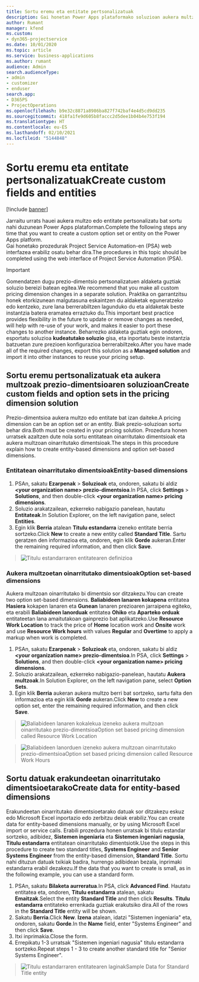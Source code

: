 ```yaml
---
title: Sortu eremu eta entitate pertsonalizatuak
description: Gai honetan Power Apps plataformako soluzioan aukera multzoak eta entitateak nola sortu azaltzen da.
author: Rumant
manager: kfend
ms.custom:
- dyn365-projectservice
ms.date: 10/01/2020
ms.topic: article
ms.service: business-applications
ms.author: rumant
audience: Admin
search.audienceType:
- admin
- customizer
- enduser
search.app:
- D365PS
- ProjectOperations
ms.openlocfilehash: b9e32c8871a8986ba827f742baf4e4d5cd9dd235
ms.sourcegitcommit: 418fa1fe9d605b8faccc2d5dee1b04b4e753f194
ms.translationtype: HT
ms.contentlocale: eu-ES
ms.lasthandoff: 02/10/2021
ms.locfileid: "5144848"
---
```

# <a name="create-custom-fields-and-entities"></a><span data-ttu-id="fcf99-103">Sortu eremu eta entitate pertsonalizatuak</span><span class="sxs-lookup"><span data-stu-id="fcf99-103">Create custom fields and entities</span></span> 

[!include [banner](../includes/psa-now-project-operations.md)]

<span data-ttu-id="fcf99-104">Jarraitu urrats hauei aukera multzo edo entitate pertsonalizatu bat sortu nahi duzunean Power Apps plataforman.</span><span class="sxs-lookup"><span data-stu-id="fcf99-104">Complete the following steps any time that you want to create a custom option set or entity on the Power Apps platform.</span></span>  
<span data-ttu-id="fcf99-105">Gai honetako prozedurak Project Service Automation-en (PSA) web interfazea erabiliz osatu behar dira.</span><span class="sxs-lookup"><span data-stu-id="fcf99-105">The procedures in this topic should be completed using the web interface of Project Service Automation (PSA).</span></span>

> [!IMPORTANT]
> <span data-ttu-id="fcf99-106">Gomendatzen dugu prezio-dimentsio pertsonalizatuen aldaketa guztiak soluzio bereizi batean egitea.</span><span class="sxs-lookup"><span data-stu-id="fcf99-106">We recommend that you make all custom pricing dimension changes in a separate solution.</span></span> <span data-ttu-id="fcf99-107">Praktika on garrantzitsu honek etorkizunean malgutasuna eskaintzen du aldaketak eguneratzeko edo kentzeko, zure lana berrerabiltzen lagunduko du eta aldaketak beste instantzia batera eramatea erraztuko du.</span><span class="sxs-lookup"><span data-stu-id="fcf99-107">This important best practice provides flexibility in the future to update or remove changes as needed, will help with re-use of your work, and makes it easier to port these changes to another instance.</span></span> <span data-ttu-id="fcf99-108">Beharrezko aldaketa guztiak egin ondoren, esportatu soluzioa **kudeatutako soluzio** gisa, eta inportatu beste instantzia batzuetan zure prezioen konfigurazioa berrerabiltzeko.</span><span class="sxs-lookup"><span data-stu-id="fcf99-108">After you have made all of the required changes, export this solution as a **Managed solution** and import it into other instances to reuse your pricing setup.</span></span>

  
## <a name="create-custom-fields-and-option-sets-in-the-pricing-dimension-solution"></a><span data-ttu-id="fcf99-109">Sortu eremu pertsonalizatuak eta aukera multzoak prezio-dimentsioaren soluzioan</span><span class="sxs-lookup"><span data-stu-id="fcf99-109">Create custom fields and option sets in the pricing dimension solution</span></span>

<span data-ttu-id="fcf99-110">Prezio-dimentsioa aukera multzo edo entitate bat izan daiteke.</span><span class="sxs-lookup"><span data-stu-id="fcf99-110">A pricing dimension can be an option set or an entity.</span></span> <span data-ttu-id="fcf99-111">Biak prezio-soluzioan sortu behar dira.</span><span class="sxs-lookup"><span data-stu-id="fcf99-111">Both must be created in your pricing solution.</span></span> <span data-ttu-id="fcf99-112">Prozedura honen urratsek azaltzen dute nola sortu entitatean oinarritutako dimentsioak eta aukera multzoan oinarritutako dimentsioak.</span><span class="sxs-lookup"><span data-stu-id="fcf99-112">The steps in this procedure explain how to create entity-based dimensions and option set-based dimensions.</span></span>

### <a name="entity-based-dimensions"></a><span data-ttu-id="fcf99-113">Entitatean oinarritutako dimentsioak</span><span class="sxs-lookup"><span data-stu-id="fcf99-113">Entity-based dimensions</span></span>

1. <span data-ttu-id="fcf99-114">PSAn, sakatu **Ezarpenak** > **Soluzioak** eta, ondoren, sakatu bi aldiz **\<your organization name> prezio-dimentsioa**.</span><span class="sxs-lookup"><span data-stu-id="fcf99-114">In PSA, click **Settings** > **Solutions**, and then double-click **\<your organization name> pricing dimensions**.</span></span>
2. <span data-ttu-id="fcf99-115">Soluzio arakatzailean, ezkerreko nabigazio panelean, hautatu **Entitateak**.</span><span class="sxs-lookup"><span data-stu-id="fcf99-115">In Solution Explorer, on the left navigation pane, select **Entities**.</span></span>
3. <span data-ttu-id="fcf99-116">Egin klik **Berria** atalean **Titulu estandarra** izeneko entitate berria sortzeko.</span><span class="sxs-lookup"><span data-stu-id="fcf99-116">Click **New** to create a new entity called **Standard Title**.</span></span> <span data-ttu-id="fcf99-117">Sartu geratzen den informazioa eta, ondoren, egin klik **Gorde** aukeran.</span><span class="sxs-lookup"><span data-stu-id="fcf99-117">Enter the remaining required information, and then click **Save**.</span></span>

> ![Titulu estandarraren entitatearen definizioa](media/Standard-Title-entity-definition.png)


### <a name="option-set-based-dimensions"></a><span data-ttu-id="fcf99-119">Aukera multzoetan oinarritutako dimentsioak</span><span class="sxs-lookup"><span data-stu-id="fcf99-119">Option set-based dimensions</span></span> 
<span data-ttu-id="fcf99-120">Aukera multzoan oinarritutako bi dimentsio sor ditzakezu.</span><span class="sxs-lookup"><span data-stu-id="fcf99-120">You can create two option set-based dimensions.</span></span> <span data-ttu-id="fcf99-121">**Baliabideen lanaren kokapena** entitatea **Hasiera** kokapen lanaren eta **Gunean** lanaren prezioaren jarraipena egiteko, eta erabili **Baliabideen lanorduak** entitatea **Ohiko** eta **Aparteko orduak** entitateetan lana amaitutakoan gainprezio bat aplikatzeko.</span><span class="sxs-lookup"><span data-stu-id="fcf99-121">Use **Resource Work Location** to track the price of **Home** location work and **Onsite** work and use **Resource Work hours** with values **Regular** and **Overtime** to apply a markup when work is completed.</span></span>


1. <span data-ttu-id="fcf99-122">PSAn, sakatu **Ezarpenak** > **Soluzioak** eta, ondoren, sakatu bi aldiz **\<your organization name> prezio-dimentsioa**.</span><span class="sxs-lookup"><span data-stu-id="fcf99-122">In PSA, click **Settings** > **Solutions**, and then double-click  **\<your organization name> pricing dimensions**.</span></span> 
2. <span data-ttu-id="fcf99-123">Soluzio arakatzailean, ezkerreko nabigazio-panelean, hautatu **Aukera multzoak**.</span><span class="sxs-lookup"><span data-stu-id="fcf99-123">In Solution Explorer, on the left navigation pane, select  **Option Sets**.</span></span> 
3. <span data-ttu-id="fcf99-124">Egin klik **Berria** aukeran aukera multzo berri bat sortzeko, sartu falta den informazioa eta egin klik **Gorde** aukeran.</span><span class="sxs-lookup"><span data-stu-id="fcf99-124">Click **New** to create a new option set, enter the remaining required information, and then click **Save**.</span></span>

> ![<span data-ttu-id="fcf99-125">Baliabideen lanaren kokalekua izeneko aukera multzoan oinarritutako prezio-dimentsioa</span><span class="sxs-lookup"><span data-stu-id="fcf99-125">Option set based pricing dimension called Resource Work Location</span></span> ](media/Option-set-PD-called-Resource-Work-Location.png)

> ![<span data-ttu-id="fcf99-126">Baliabideen lanorduen izeneko aukera multzoan oinarritutako prezio-dimentsioa</span><span class="sxs-lookup"><span data-stu-id="fcf99-126">Option set based pricing dimension called Resource Work Hours</span></span> ](media/Option-set-PD-called-Resource-Work-Hours.PNG)


## <a name="create-data-for-entity-based-dimensions"></a><span data-ttu-id="fcf99-127">Sortu datuak erakundeetan oinarritutako dimentsioetarako</span><span class="sxs-lookup"><span data-stu-id="fcf99-127">Create data for entity-based dimensions</span></span>

<span data-ttu-id="fcf99-128">Erakundeetan oinarritutako dimentsioetarako datuak sor ditzakezu eskuz edo Microsoft Excel inportazio edo zerbitzu deiak erabiliz.</span><span class="sxs-lookup"><span data-stu-id="fcf99-128">You can create data for entity-based dimensions manually, or by using Microsoft Excel import or service calls.</span></span> <span data-ttu-id="fcf99-129">Erabili prozedura honen urratsak bi titulu estandar sortzeko, adibidez, **Sistemen ingeniaria** eta **Sistemen ingeniari nagusia**, **Titulu estandarra** entitatean oinarritutako dimentsiotik.</span><span class="sxs-lookup"><span data-stu-id="fcf99-129">Use the steps in this procedure to create two standard titles, **Systems Engineer** and **Senior Systems Engineer** from the entity-based dimension, **Standard Title**.</span></span> <span data-ttu-id="fcf99-130">Sortu nahi dituzun datuak txikiak badira, hurrengo adibidean bezala, inprimaki estandarra erabil dezakezu.</span><span class="sxs-lookup"><span data-stu-id="fcf99-130">If the data that you want to create is small, as in the following example, you can use a standard form.</span></span>

1. <span data-ttu-id="fcf99-131">PSAn, sakatu **Bilaketa aurreratua**.</span><span class="sxs-lookup"><span data-stu-id="fcf99-131">In PSA, click **Advanced Find**.</span></span> <span data-ttu-id="fcf99-132">Hautatu entitatea eta, ondoren, **Titulu estandarra** atalean, sakatu **Emaitzak**.</span><span class="sxs-lookup"><span data-stu-id="fcf99-132">Select the entity **Standard Title** and then click **Results**.</span></span> <span data-ttu-id="fcf99-133">**Titulu estandarra** entitateko errenkada guztiak erakutsiko dira.</span><span class="sxs-lookup"><span data-stu-id="fcf99-133">All of the rows in the **Standard Title** entity will be shown.</span></span>
2. <span data-ttu-id="fcf99-134">Sakatu **Berria**.</span><span class="sxs-lookup"><span data-stu-id="fcf99-134">Click **New**.</span></span> <span data-ttu-id="fcf99-135">**Izena** atalean, idatzi "Sistemen ingeniaria" eta, ondoren, sakatu **Gorde**.</span><span class="sxs-lookup"><span data-stu-id="fcf99-135">In the **Name** field, enter "Systems Engineer" and then click **Save**.</span></span>
3. <span data-ttu-id="fcf99-136">Itxi inprimakia.</span><span class="sxs-lookup"><span data-stu-id="fcf99-136">Close the form.</span></span> 
4. <span data-ttu-id="fcf99-137">Errepikatu 1-3 urratsak "Sistemen ingeniari nagusia" titulu estandarra sortzeko.</span><span class="sxs-lookup"><span data-stu-id="fcf99-137">Repeat steps 1 - 3 to create another standard title for "Senior Systems Engineer".</span></span>

> ![<span data-ttu-id="fcf99-138">Titulu estandarraren entitatearen laginak</span><span class="sxs-lookup"><span data-stu-id="fcf99-138">Sample Data for Standard Title entity</span></span> ](media/ST-data.png)


